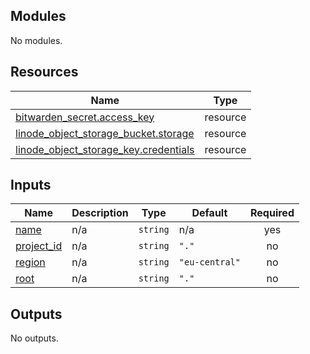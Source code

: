 <!-- BEGIN_TF_DOCS -->
## Modules

No modules.

## Resources

| Name | Type |
|------|------|
| [bitwarden_secret.access_key](https://registry.terraform.io/providers/maxlaverse/bitwarden/latest/docs/resources/secret) | resource |
| [linode_object_storage_bucket.storage](https://registry.terraform.io/providers/linode/linode/latest/docs/resources/object_storage_bucket) | resource |
| [linode_object_storage_key.credentials](https://registry.terraform.io/providers/linode/linode/latest/docs/resources/object_storage_key) | resource |

## Inputs

| Name | Description | Type | Default | Required |
|------|-------------|------|---------|:--------:|
| <a name="input_name"></a> [name](#input\_name) | n/a | `string` | n/a | yes |
| <a name="input_project_id"></a> [project\_id](#input\_project\_id) | n/a | `string` | `"."` | no |
| <a name="input_region"></a> [region](#input\_region) | n/a | `string` | `"eu-central"` | no |
| <a name="input_root"></a> [root](#input\_root) | n/a | `string` | `"."` | no |

## Outputs

No outputs.
<!-- END_TF_DOCS -->